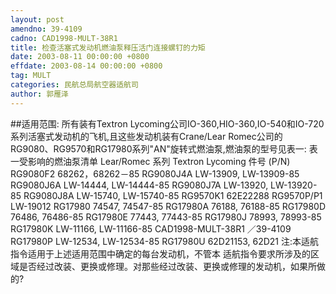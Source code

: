 ```yaml
---
layout: post
amendno: 39-4109
cadno: CAD1998-MULT-38R1
title: 检查活塞式发动机燃油泵释压活门连接螺钉的力矩
date: 2003-08-11 00:00:00 +0800
effdate: 2003-08-14 00:00:00 +0800
tag: MULT
categories: 民航总局航空器适航司
author: 郭雁泽
---
```


##适用范围:
所有装有Textron  Lycoming公司IO-360,HIO-360,IO-540和IO-720系列活塞式发动机的飞机,且这些发动机装有Crane/Lear  Romec公司的RG9080、RG9570和RG17980系列"AN"旋转式燃油泵,燃油泵的型号见表一:
表一受影响的燃油泵清单 Lear/Romec 系列 Textron Lycoming 件号 (P/N) RG9080F2 68262，68262－85 RG9080J4A LW-13909, LW-13909-85 RG9080J6A LW-14444, LW-14444-85 RG9080J7A LW-13920, LW-13920-85 RG9080J8A LW-15740, LW-15740-85 RG9570K1 62E22288 RG9570P/P1 LW-19012 RG17980 74547, 74547-85 RG17980A 76188, 76188-85 RG17980D 76486, 76486-85 RG17980E 77443, 77443-85 RG17980J 78993, 78993-85 RG17980K LW-11166, LW-11166-85
CAD1998-MULT-38R1   ／39-4109
RG17980P LW-12534, LW-12534-85 RG17980U 62D21153, 62D21     注:本适航指令适用于上述适用范围中确定的每台发动机，不管本
适航指令要求所涉及的区域是否经过改装、更换或修理。对那些经过改装、更换或修理的发动机，如果所做的?

